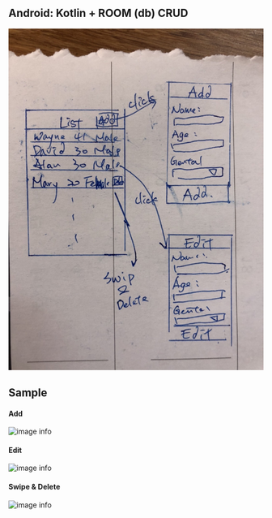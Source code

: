 ## Android: Kotlin + ROOM (db) CRUD

![image info](./resource/image/S__43196418.jpg)

## Sample
#### Add
![image info](./resource/image/Add.gif)
#### Edit
![image info](./resource/image/Edit.gif)
#### Swipe & Delete
![image info](./resource/image/SwipAndDelete.gif)